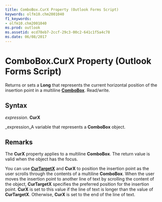 ```yaml
---
title: ComboBox.CurX Property (Outlook Forms Script)
keywords: olfm10.chm2001040
f1_keywords:
- olfm10.chm2001040
ms.prod: outlook
ms.assetid: ecd78eb7-2ccf-29c3-00c2-641c1f5a4c78
ms.date: 06/08/2017
---
```



# ComboBox.CurX Property (Outlook Forms Script)

Returns or sets a  **Long** that represents the current horizontal position of the insertion point in a multiline **[ComboBox](Outlook.combobox.md)**. Read/write.


## Syntax

 _expression_. **CurX**

 _expression_A variable that represents a  **ComboBox** object.


## Remarks

The  **CurX** property applies to a multiline **ComboBox**. The return value is valid when the object has the focus.

You can use  **[CurTargetX](Outlook.combobox.curtargetx.md)** and **CurX** to position the insertion point as the user scrolls through the contents of a multiline **ComboBox**. When the user moves the insertion point to another line of text by scrolling the content of the object,  **CurTargetX** specifies the preferred position for the insertion point. **CurX** is set to this value if the line of text is longer than the value of **CurTargetX**. Otherwise,  **CurX** is set to the end of the line of text.


